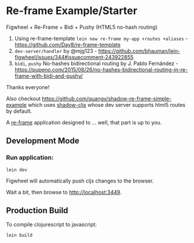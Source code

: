 # Re-frame Example/Starter

Figwheel + Re-Frame + Bidi + Pushy (HTML5 no-hash routing)

1. Using re-frame-template `lein new re-frame my-app +routes +aliases` - https://github.com/Day8/re-frame-template
2. `dev-server/handler` by @mjg123 - https://github.com/bhauman/lein-figwheel/issues/344#issuecomment-243922855
3. `bidi`, `pushy` No-hashes bidirectional routing by J. Pablo Fernández - https://pupeno.com/2015/08/26/no-hashes-bidirectional-routing-in-re-frame-with-bidi-and-pushy/ 


Thanks everyone!

Also checkout https://github.com/quangv/shadow-re-frame-simple-example which uses [shadow-cljs](https://github.com/thheller/shadow-cljs) whose dev server supports html5 routes by default.


A [re-frame](https://github.com/Day8/re-frame) application designed to ... well, that part is up to you.

## Development Mode

### Run application:

```
lein dev
```

Figwheel will automatically push cljs changes to the browser.

Wait a bit, then browse to [http://localhost:3449](http://localhost:3449).

## Production Build


To compile clojurescript to javascript:

```
lein build
```
